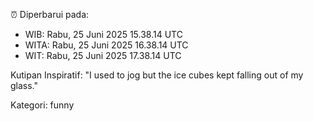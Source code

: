 ⏰ Diperbarui pada:
- WIB: Rabu, 25 Juni 2025 15.38.14 UTC
- WITA: Rabu, 25 Juni 2025 16.38.14 UTC
- WIT: Rabu, 25 Juni 2025 17.38.14 UTC

Kutipan Inspiratif:
"I used to jog but the ice cubes kept falling out of my glass."


Kategori: funny

